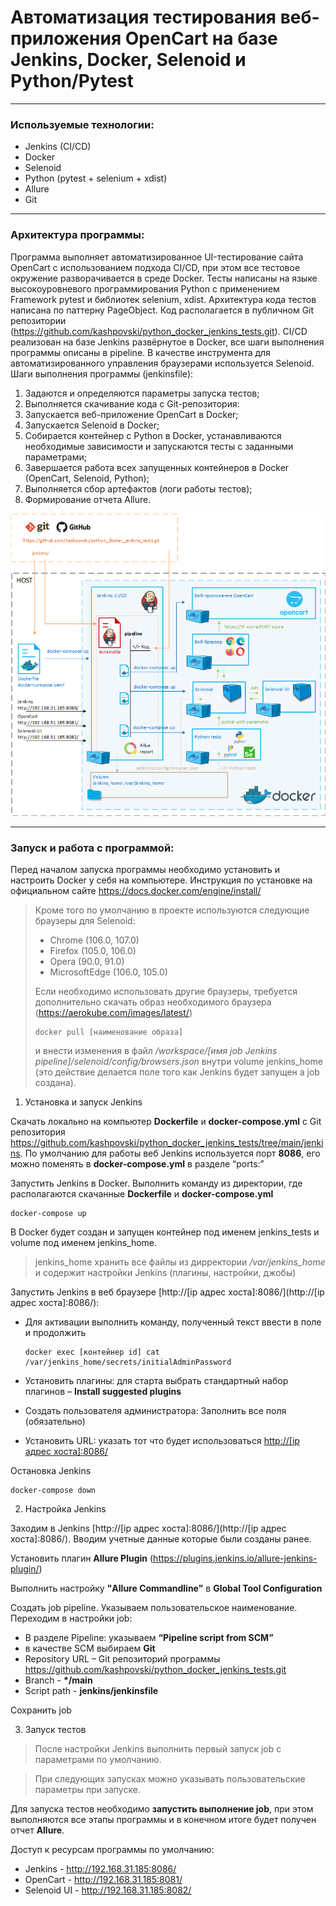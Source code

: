# Автоматизация тестирования веб-приложения OpenCart на базе Jenkins, Docker, Selenoid и Python/Pytest
***
### Используемые технологии:
- Jenkins (CI/CD)
- Docker 
- Selenoid 
- Python (pytest + selenium + xdist)
- Allure 
- Git
***
### Архитектура программы:
Программа выполняет автоматизированное UI-тестирование сайта OpenCart с 
использованием подхода CI/CD, при этом все тестовое окружение разворачивается 
в среде Docker. Тесты написаны на языке высокоуровневого программирования Python 
с применением Framework pytest и библиотек selenium, xdist. Архитектура кода тестов 
написана по паттерну PageObject. Код располагается в публичном Git репозитории 
(https://github.com/kashpovski/python_docker_jenkins_tests.git). 
CI/CD реализован на базе Jenkins развёрнутое в Docker, все шаги выполнения программы 
описаны в pipeline. В качестве инструмента для автоматизированного управления браузерами 
используется Selenoid.
Шаги выполнения программы (jenkinsfile):
1. Задаются и определяются параметры запуска тестов;
2. Выполняется скачивание кода с Git-репозитория:
3. Запускается веб-приложение OpenCart в Docker;
4. Запускается Selenoid в Docker;
5. Собирается контейнер с Python в Docker, устанавливаются необходимые 
зависимости и запускаются тесты с заданными параметрами;
6. Завершается работа всех запущенных контейнеров в Docker (OpenCart, Selenoid, Python);
7. Выполняется сбор артефактов (логи работы тестов);
8. Формирование отчета Allure.

![](https://github.com/kashpovski/python_docker_jenkins_tests/blob/main/Program%20architecture.png?raw=true)

***
### Запуск и работа с программой:
Перед началом запуска программы необходимо установить и настроить Docker у себя на компьютере. 
Инструкция по установке на официальном сайте https://docs.docker.com/engine/install/

>Кроме того по умолчанию в проекте используются следующие браузеры для Selenoid:
>- Chrome (106.0, 107.0)
>- Firefox (105.0, 106.0)
>- Opera (90.0, 91.0)
>- MicrosoftEdge (106.0, 105.0)
>
>Если необходимо использовать другие браузеры, требуется дополнительно скачать образ необходимого 
браузера (https://aerokube.com/images/latest/)
>
>     docker pull [наименование образа]
>и внести изменения в файл */workspace/[имя job Jenkins pipeline]/selenoid/config/browsers.json* 
внутри volume jenkins_home (это действие делается поле того как Jenkins будет запущен а job создана).

1. Установка и запуск Jenkins

Скачать локально на компьютер **Dockerfile** и **docker-compose.yml** с Git репозитория 
https://github.com/kashpovski/python_docker_jenkins_tests/tree/main/jenkins. 
По умолчанию для работы веб Jenkins используется порт **8086**, 
его можно поменять в **docker-compose.yml** в разделе “ports:”

Запустить Jenkins в Docker. Выполнить команду из директории, 
где располагаются скачанные **Dockerfile** и **docker-compose.yml** 
    
    docker-compose up
В Docker будет создан и запущен контейнер под именем jenkins_tests и volume под именем jenkins_home.

>jenkins_home хранить все файлы из дирректории */var/jenkins_home* 
и содержит настройки Jenkins (плагины, настройки, джобы)

Запустить Jenkins в веб браузере [http://[ip адрес хоста]:8086/](http://[ip адрес хоста]:8086/):
- Для активации выполнить команду, полученный текст ввести в поле и продолжить

      docker exec [контейнер id] cat /var/jenkins_home/secrets/initialAdminPassword
- Установить плагины: для старта выбрать стандартный набор плагинов – **Install suggested plugins**
- Создать пользователя администратора: Заполнить все поля (обязательно)
- Установить URL: указать тот что будет использоваться [http://[ip адрес хоста]:8086/]()

Остановка Jenkins

    docker-compose down

2. Настройка Jenkins

Заходим в Jenkins [http://[ip адрес хоста]:8086/](http://[ip адрес хоста]:8086/). 
Вводим учетные данные которые были созданы ранее.

Установить плагин **Allure Plugin** (https://plugins.jenkins.io/allure-jenkins-plugin/)

Выполнить настройку **"Allure Commandline"** в **Global Tool Configuration**

Создать job pipeline. Указываем пользовательское наименование. Переходим в настройки job:
- В разделе Pipeline: указываем **“Pipeline script from SCM”**
- в качестве SCM выбираем **Git**
- Repository URL – Git репозиторий программы https://github.com/kashpovski/python_docker_jenkins_tests.git
- Branch - **\*/main**
- Script path - **jenkins/jenkinsfile**

Сохранить job

3. Запуск тестов

>После настройки Jenkins выполнить первый запуск job с параметрами по умолчанию.

> При следующих запусках можно указывать пользовательские параметры при запуске.

Для запуска тестов необходимо **запустить выполнение job**, 
при этом выполняются все этапы программы и в конечном итоге будет получен отчет **Allure**.

Доступ к ресурсам программы по умолчанию:
- Jenkins - http://192.168.31.185:8086/
- OpenCart - http://192.168.31.185:8081/
- Selenoid UI - http://192.168.31.185:8082/